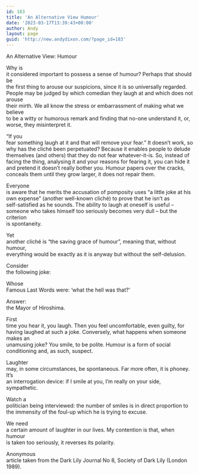 ```yaml
---
id: 183
title: 'An Alternative View Humour'
date: '2023-03-17T13:39:43+00:00'
author: Andy
layout: page
guid: 'http://new.andydixon.com/?page_id=183'
---
```


An Alternative View: Humour

Why is  
it considered important to possess a sense of humour? Perhaps that should be  
the first thing to arouse our suspicions, since it is so universally regarded.  
People may be judged by which comedian they laugh at and which does not arouse  
their mirth. We all know the stress or embarrassment of making what we believe  
to be a witty or humorous remark and finding that no-one understand it, or,  
worse, they misinterpret it.

“If you  
fear something laugh at it and that will remove your fear.” It doesn’t work, so  
why has the cliché been perpetuated? Because it enables people to delude  
themselves (and others) that they do not fear whatever-it-is. So, instead of  
facing the thing, analysing it and your reasons for fearing it, you can hide it  
and pretend it doesn’t really bother you. Humour papers over the cracks,  
conceals them until they grow larger, it does not repair them.

Everyone  
is aware that he merits the accusation of pomposity uses “a little joke at his  
own expense” (another well-known cliché) to prove that he isn’t as  
self-satisfied as he sounds. The ability to laugh at oneself is useful –  
someone who takes himself too seriously becomes very dull – but the criterion  
is spontaneity.

Yet  
another cliché is “the saving grace of humour”, meaning that, without humour,  
everything would be exactly as it is anyway but without the self-delusion.

Consider  
the following joke:

Whose  
Famous Last Words were: ‘what the hell was that?’

Answer:  
the Mayor of Hiroshima.

First  
time you hear it, you laugh. Then you feel uncomfortable, even guilty, for  
having laughed at such a joke. Conversely, what happens when someone makes an  
unamusing joke? You smile, to be polite. Humour is a form of social  
conditioning and, as such, suspect.

Laughter  
may, in some circumstances, be spontaneous. Far more often, it is phoney. It’s  
an interrogation device: if I smile at you, I’m really on your side,  
sympathetic.

Watch a  
politician being interviewed: the number of smiles is in direct proportion to  
the immensity of the foul-up which he is trying to excuse.

We need  
a certain amount of laughter in our lives. My contention is that, when humour  
is taken too seriously, it reverses its polarity.

Anonymous  
article taken from the Dark Lily Journal No 8, Society of Dark Lily (London  
1989).